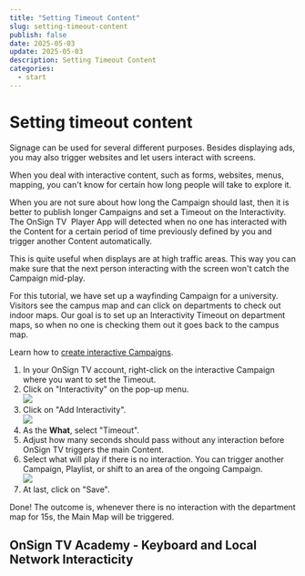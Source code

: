 ```yaml
---
title: "Setting Timeout Content"
slug: setting-timeout-content
publish: false
date: 2025-05-03
update: 2025-05-03
description: Setting Timeout Content
categories:
  - start
---
```


Setting timeout content
=======================

Signage can be used for several different purposes. Besides displaying ads, you may also trigger websites and let users interact with screens.

When you deal with interactive content, such as forms, websites, menus, mapping, you can't know for certain how long people will take to explore it.

When you are not sure about how long the Campaign should last, then it is better to publish longer Campaigns and set a Timeout on the Interactivity. The OnSign TV  Player App will detected when no one has interacted with the Content for a certain period of time previously defined by you and trigger another Content automatically.

This is quite useful when displays are at high traffic areas. This way you can make sure that the next person interacting with the screen won't catch the Campaign mid-play.

For this tutorial, we have set up a wayfinding Campaign for a university. Visitors see the campus map and can click on departments to check out indoor maps. Our goal is to set up an Interactivity Timeout on department maps, so when no one is checking them out it goes back to the campus map.

Learn how to [create interactive Campaigns](/interactivity/create-interactive-campaigns).

1. In your OnSign TV account, right-click on the interactive Campaign where you want to set the Timeout.
2. Click on "Interactivity" on the pop-up menu.  
   ![](https://static.helpjuice.com/helpjuice_production/uploads/upload/image/23821/direct/1731679024884/how-to-set-timeout-content_1.jpg)
3. Click on "Add Interactivity".  
   ![](https://static.helpjuice.com/helpjuice_production/uploads/upload/image/23821/direct/1731679038403/how-to-set-timeout-content_2.png)
4. As the **What**, select "Timeout".
5. Adjust how many seconds should pass without any interaction before OnSign TV triggers the main Content.
6. Select what will play if there is no interaction. You can trigger another Campaign, Playlist, or shift to an area of the ongoing Campaign.  
   ![](https://static.helpjuice.com/helpjuice_production/uploads/upload/image/23821/direct/1731679070657/how-to-set-timeout-content_3.png)
7. At last, click on "Save".

Done! The outcome is, whenever there is no interaction with the department map for 15s, the Main Map will be triggered.

OnSign TV Academy - Keyboard and Local Network Interacticity
------------------------------------------------------------
